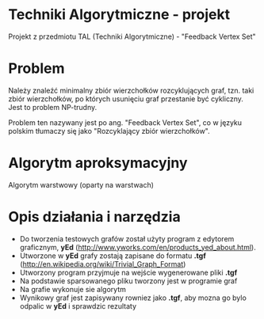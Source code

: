 Techniki Algorytmiczne - projekt
============

Projekt z przedmiotu TAL (Techniki Algorytmiczne) - "Feedback Vertex Set"

Problem
============

Należy znaleźć minimalny zbiór wierzchołków rozcyklujących graf, tzn. taki zbiór wierzchołków, po których usunięciu graf przestanie być cykliczny. Jest to problem NP-trudny.

Problem ten nazywany jest po ang. "Feedback Vertex Set", co w języku polskim tłumaczy się jako "Rozcyklający zbiór wierzchołków".

Algorytm aproksymacyjny
============

Algorytm warstwowy (oparty na warstwach)

Opis działania i narzędzia
============

* Do tworzenia testowych grafów został użyty program z edytorem graficznym, **yEd** (http://www.yworks.com/en/products_yed_about.html).
* Utworzone w **yEd** grafy zostają zapisane do formatu **.tgf** (http://en.wikipedia.org/wiki/Trivial_Graph_Format)
* Utworzony program przyjmuje na wejście wygenerowane pliki **.tgf**
* Na podstawie sparsowanego pliku tworzony jest w programie graf
* Na grafie wykonuje sie algorytm
* Wynikowy graf jest zapisywany rowniez jako **.tgf**, aby mozna go bylo odpalic w **yEd** i sprawdzic rezultaty
